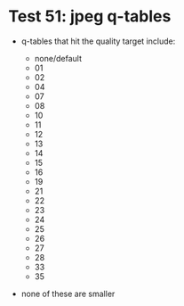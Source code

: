 # Test 51: jpeg q-tables

* q-tables that hit the quality target include:

	* none/default
	* 01
	* 02
	* 04
	* 07
	* 08
	* 10
	* 11
	* 12
	* 13
	* 14
	* 15
	* 16
	* 19
	* 21
	* 22
	* 23
	* 24
	* 25
	* 26
	* 27
	* 28
	* 33
	* 35

* none of these are smaller